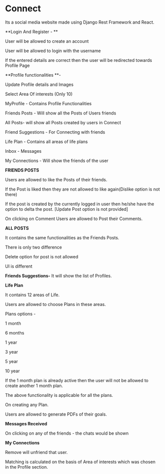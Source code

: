 
# Connect

Its a social media website made using Django Rest Framework and React.
 
**Login And Register - **

User will be allowed to create an account

User will be allowed to login with the username

If the entered details are correct then the user will be redirected towards Profile Page
	
**Profile functionalities **-

Update Profile details and Images

Select Area Of interests (Only 10)
	

MyProfile - Contains Profile Functionalities

Friends Posts - Will show all the Posts of Users friends

All Posts- will show all Posts created by users in Connect

Friend Suggestions - For Connecting with friends

Life Plan - Contains all areas of life plans

Inbox - Messages

My Connections - Will show the friends of the user

**FRIENDS POSTS**
	
Users are allowed to like the Posts of their friends.

If the Post is liked then they are not allowed to like again(Dislike option is not there)

If the post is created by the currently logged in user then he/she have the option to delta the post. [Update Post option is not provided]

On clicking on Comment Users are allowed to Post their Comments.

**ALL POSTS**

It contains the same functionalities as the Friends Posts.

There is only two difference 

Delete option for post is not allowed

UI is different


**Friends Suggestions-**
It will show the list of Profiles.

**Life Plan**

It contains 12 areas of Life.

Users are allowed to choose Plans in these areas.

Plans options -

1 month

6 months

1 year

3 year

5 year

10 year


If the 1 month plan is already active then the user will not be allowed to create another 1 month plan.

The above functionality is applicable for all the plans.

On creating any Plan.

Users are allowed to generate PDFs of their goals.


**Messages Received**

On clicking on any of the friends - the chats would be shown

**My Connections**

Remove will unfriend that user.

Matching is calculated on the basis of Area of interests which was chosen in the Profile section.



